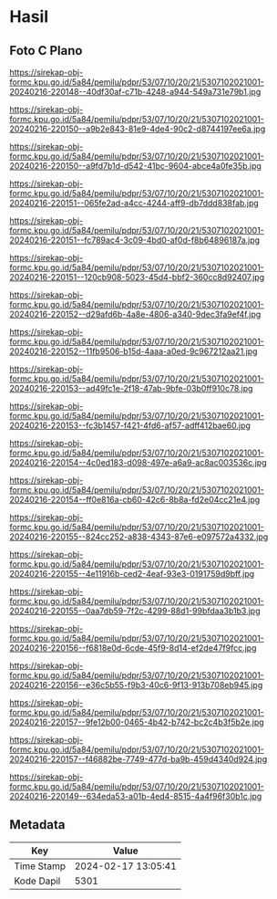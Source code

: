# Hasil

## Foto C Plano

https://sirekap-obj-formc.kpu.go.id/5a84/pemilu/pdpr/53/07/10/20/21/5307102021001-20240216-220148--40df30af-c71b-4248-a944-549a731e79b1.jpg

https://sirekap-obj-formc.kpu.go.id/5a84/pemilu/pdpr/53/07/10/20/21/5307102021001-20240216-220150--a9b2e843-81e9-4de4-90c2-d8744197ee6a.jpg

https://sirekap-obj-formc.kpu.go.id/5a84/pemilu/pdpr/53/07/10/20/21/5307102021001-20240216-220150--a9fd7b1d-d542-41bc-9604-abce4a0fe35b.jpg

https://sirekap-obj-formc.kpu.go.id/5a84/pemilu/pdpr/53/07/10/20/21/5307102021001-20240216-220151--065fe2ad-a4cc-4244-aff9-db7ddd838fab.jpg

https://sirekap-obj-formc.kpu.go.id/5a84/pemilu/pdpr/53/07/10/20/21/5307102021001-20240216-220151--fc789ac4-3c09-4bd0-af0d-f8b64896187a.jpg

https://sirekap-obj-formc.kpu.go.id/5a84/pemilu/pdpr/53/07/10/20/21/5307102021001-20240216-220151--120cb908-5023-45d4-bbf2-360cc8d92407.jpg

https://sirekap-obj-formc.kpu.go.id/5a84/pemilu/pdpr/53/07/10/20/21/5307102021001-20240216-220152--d29afd6b-4a8e-4806-a340-9dec3fa9ef4f.jpg

https://sirekap-obj-formc.kpu.go.id/5a84/pemilu/pdpr/53/07/10/20/21/5307102021001-20240216-220152--11fb9506-b15d-4aaa-a0ed-9c967212aa21.jpg

https://sirekap-obj-formc.kpu.go.id/5a84/pemilu/pdpr/53/07/10/20/21/5307102021001-20240216-220153--ad49fc1e-2f18-47ab-9bfe-03b0ff910c78.jpg

https://sirekap-obj-formc.kpu.go.id/5a84/pemilu/pdpr/53/07/10/20/21/5307102021001-20240216-220153--fc3b1457-f421-4fd6-af57-adff412bae60.jpg

https://sirekap-obj-formc.kpu.go.id/5a84/pemilu/pdpr/53/07/10/20/21/5307102021001-20240216-220154--4c0ed183-d098-497e-a6a9-ac8ac003536c.jpg

https://sirekap-obj-formc.kpu.go.id/5a84/pemilu/pdpr/53/07/10/20/21/5307102021001-20240216-220154--ff0e816a-cb60-42c6-8b8a-fd2e04cc21e4.jpg

https://sirekap-obj-formc.kpu.go.id/5a84/pemilu/pdpr/53/07/10/20/21/5307102021001-20240216-220155--824cc252-a838-4343-87e6-e097572a4332.jpg

https://sirekap-obj-formc.kpu.go.id/5a84/pemilu/pdpr/53/07/10/20/21/5307102021001-20240216-220155--4e11916b-ced2-4eaf-93e3-0191759d9bff.jpg

https://sirekap-obj-formc.kpu.go.id/5a84/pemilu/pdpr/53/07/10/20/21/5307102021001-20240216-220155--0aa7db59-7f2c-4299-88d1-99bfdaa3b1b3.jpg

https://sirekap-obj-formc.kpu.go.id/5a84/pemilu/pdpr/53/07/10/20/21/5307102021001-20240216-220156--f6818e0d-6cde-45f9-8d14-ef2de47f9fcc.jpg

https://sirekap-obj-formc.kpu.go.id/5a84/pemilu/pdpr/53/07/10/20/21/5307102021001-20240216-220156--e36c5b55-f9b3-40c6-9f13-913b708eb945.jpg

https://sirekap-obj-formc.kpu.go.id/5a84/pemilu/pdpr/53/07/10/20/21/5307102021001-20240216-220157--9fe12b00-0465-4b42-b742-bc2c4b3f5b2e.jpg

https://sirekap-obj-formc.kpu.go.id/5a84/pemilu/pdpr/53/07/10/20/21/5307102021001-20240216-220157--f46882be-7749-477d-ba9b-459d4340d924.jpg

https://sirekap-obj-formc.kpu.go.id/5a84/pemilu/pdpr/53/07/10/20/21/5307102021001-20240216-220149--634eda53-a01b-4ed4-8515-4a4f96f30b1c.jpg


## Metadata

| Key        | Value               |
| ---------- | ------------------- |
| Time Stamp | 2024-02-17 13:05:41 |
| Kode Dapil | 5301                |



